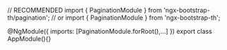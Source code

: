 // RECOMMENDED
import { PaginationModule } from 'ngx-bootstrap-th/pagination';
// or
import { PaginationModule } from 'ngx-bootstrap-th';

@NgModule({
  imports: [PaginationModule.forRoot(),...]
})
export class AppModule(){}

